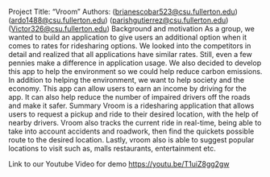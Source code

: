 Project Title: “Vroom”
Authors:
<Brian Escobar> (<brianescobar523@csu.fullerton.edu>)
<Eduardo Gaxiola> (<ardo1488@csu.fullerton.edu>)
<Parish Gutierrez> (<parishgutierrez@csu.fullerton.edu>)
<Victor Nguyen> (<Victor326@csu.fullerton.edu>)
Background and motivation
As a group, we wanted to build an application to give users an additional option when it comes to rates for ridesharing options. We looked into the competitors in detail and realized that all applications have similar rates. Still, even a few pennies make a difference in application usage. We also decided to develop this app to help the environment so we could help reduce carbon emissions. In addition to helping the environment, we want to help society and the economy. This app can allow users to earn an income by driving for the app. It can also help reduce the number of impaired drivers off the roads and make it safer. 
Summary
Vroom is a ridesharing application that allows users to request a pickup and ride to their desired location, with the help of nearby drivers. Vroom also tracks the current ride in real-time, being able to take into account accidents and roadwork, then find the quickets  possible route to the desired location. Lastly, vroom also is able to suggest popular locations to visit such as, malls restaurants, entertainment etc.


Link to our Youtube Video for demo
https://youtu.be/T1uiZ8gg2gw

